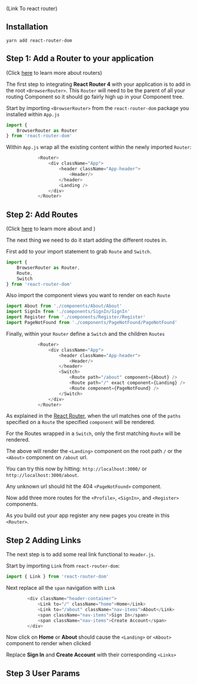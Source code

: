 (Link To react router)

## Installation

`yarn add react-router-dom`


## Step 1: Add a Router to your application

(Click [here]() to learn more about routers)

The first step to integrating **React Router 4** with your application is to add in the root `<BrowserRouter>`.
This `Router` will need to be the parent of all your routing Component so it should go fairly high up in your Component tree.

Start by importing `<BrowserRouter>` from the `react-router-dom` package you installed within `App.js`

```javascript 1.8
import {
    BrowserRouter as Router
} from 'react-router-dom'
```

Within `App.js` wrap all the existing content within the newly imported `Router`:



```javascript 1.8
            <Router>
                <div className="App">
                    <header className="App-header">
                        <Header/>
                    </header>
                    <Landing />
                </div>
            </Router>
```

## Step 2: Add Routes

(Click [here]() to learn more about <Routes> and <Switches>)

The next thing we need to do it start adding the different routes in.

First add to your import statement to grab `Route` and `Switch`.

```javascript 1.8
import {
    BrowserRouter as Router,
    Route,
    Switch
} from 'react-router-dom'
```

Also import the component views you want to render on each `Route`

```javascript 1.8
import About from './components/About/About'
import SignIn from './components/SignIn/SignIn'
import Register from './components/Register/Register'
import PageNotFound from './components/PageNotFound/PageNotFound'
```


Finally, within your `Router` define a `Switch` and the children `Routes`

```javascript 1.8
            <Router>
                <div className="App">
                    <header className="App-header">
                        <Header/>
                    </header>
                    <Switch>
                        <Route path="/about" component={About} />
                        <Route path="/" exact component={Landing} />
                        <Route component={PageNotFound} />
                    </Switch>
                </div>
            </Router>
```

As explained in the [React Router](../../material/4_routing/1_react_router_basics/readme.md), when the url matches one of 
the `paths` specified on a `Route` the specified `component` will be rendered.

For the Routes wrapped in a `Switch`, only the first matching `Route` will be rendered.

The above will render the `<Landing>` component on the root path `/` or the `<About>` component on `/about` url.

You can try this now by hitting: `http://localhost:3000/` or `http://localhost:3000/about`.

Any unknown url should hit the 404 `<PageNotFound>` component.

Now add three more routes for the `<Profile>`, `<SignIn>`, and `<Register>` components.

As you build out your app register any new pages you create in this `<Router>`.


## Step 2 Adding Links

The next step is to add some real link functional to `Header.js`.

Start by importing `Link` from `react-router-dom`:

```javascript 1.8
import { Link } from 'react-router-dom'
```

Next replace all the `span` navigation with `Link` 

```javascript 1.8
        <div className="header-container">
            <Link to="/" className="home">Home</Link>
            <Link to="/about" className="nav-items">About</Link>
            <span className="nav-items">Sign In</span>
            <span className="nav-items">Create Account</span>
        </div>
```

Now click on **Home** or **About** should cause the `<Landing>` or `<About>` component to render when clicked

Replace **Sign In** and **Create Account** with their corresponding `<Links>`


## Step 3 User Params


